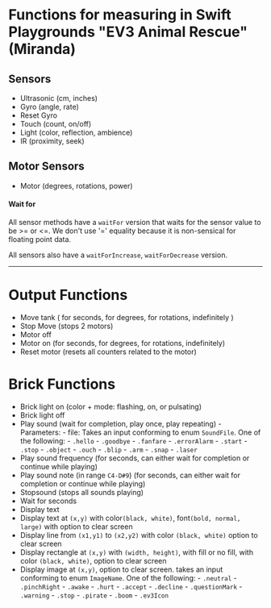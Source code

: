 # Functions for measuring in Swift Playgrounds "EV3 Animal Rescue" (Miranda)

## Sensors

  * Ultrasonic (cm, inches)
  * Gyro (angle, rate)
  * Reset Gyro
  * Touch (count, on/off)
  * Light (color, reflection, ambience)
  * IR (proximity, seek)

## Motor Sensors

* Motor (degrees, rotations, power)

#### Wait for

All sensor methods have a `waitFor` version that waits for the sensor value to be >= or <=. We don't use '=' equality because it is non-sensical for floating point data.

All sensors also have a `waitForIncrease`, `waitForDecrease` version.

------------------------

# Output Functions

* Move tank ( for seconds, for degrees, for rotations, indefinitely )
* Stop Move (stops 2 motors)
* Motor off
* Motor on (for seconds, for degrees, for rotations, indefinitely)
* Reset motor (resets all counters related to the motor)


# Brick Functions

* Brick light on (color + mode: flashing, on, or pulsating)
* Brick light off
* Play sound (wait for completion, play once, play repeating)
        - Parameters:
        - file: Takes an input conforming to enum `SoundFile`. One of the following:
            - `.hello`
            - `.goodbye`
            - `.fanfare`
            - `.errorAlarm`
            - `.start`
            - `.stop`
            - `.object`
            - `.ouch`
            - `.blip`
            - `.arm`
            - `.snap`
            - `.laser`
* Play sound frequency (for seconds, can either wait for completion or continue while playing)
* Play sound note (in range `C4-D#9`) (for seconds, can either wait for completion or continue while playing)
* Stopsound (stops all sounds playing)
* Wait for seconds
* Display text
* Display text at `(x,y)` with color`(black, white)`, font`(bold, normal, large)` with option to clear screen
* Display line from `(x1,y1)` to `(x2,y2)` with color `(black, white)` option to clear screen
* Display rectangle at `(x,y)` with `(width, height)`, with fill or no fill, with color `(black, white)`, option to clear screen
* Display image at `(x,y)`, option to clear screen.
            takes an input conforming to enum `ImageName`. One of the following:
            - `.neutral`
            - `.pinchRight`
            - `.awake`
            - `.hurt`
            - `.accept`
            - `.decline`
            - `.questionMark`
            - `.warning`
            - `.stop`
            - `.pirate`
            - `.boom`
            - `.ev3Icon`
